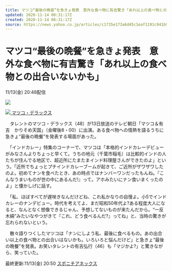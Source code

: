 ```yaml
---
title: マツコ“最後の晩餐”を急きょ発表　意外な食べ物に有吉驚き「あれ以上の食べ物との出合いないかも」（スポニチアネックス）
updated: 2020-11-14 08:31:17Z
created: 2020-11-14 08:31:17Z
source: https://news.yahoo.co.jp/articles/c1f35e173a6d45c1eaf1191c941b9bb033facd92
---
```


# マツコ“最後の晩餐”を急きょ発表　意外な食べ物に有吉驚き「あれ以上の食べ物との出合いないかも」

11/13(金) 20:48配信

[![](https://s.yimg.jp/images/news/cobranding/spnannex.gif)](http://www.sponichi.co.jp/)

[![](https://amd-pctr.c.yimg.jp/r/iwiz-amd/20201113-00000235-spnannex-000-3-view.jpg?w=480&h=640&q=90&exp=10800&pri=l) マツコ・デラックス](https://news.yahoo.co.jp/articles/c1f35e173a6d45c1eaf1191c941b9bb033facd92/images/000)

　タレントのマツコ・デラックス（48）が13日放送のテレビ朝日「マツコ＆有吉　かりそめ天国」（金曜後8・00）に出演。ある食べ物への情熱を語るうちに急きょ“最後の晩餐”を発表する場面があった。

　「インドカレー」特集のコーナーで、マツコは「本格的インドカレーデビューがみなさんよりちょっと早くて。うちの地元（千葉市稲毛）は比較的インドの人たちが住んでる地区で、超近所にたまたまインド料理屋さんができたのよ」という。「近所でちょっとプチインドカレーブームが起きて、ご近所がザワザワしたのよ。初めてナンを食べたとき、あの時点ではナンバーワンだったもんね。『こんなうまいものが世の中にあるんだ!』って。アホみたいにナン食いまくったのよ」と懐かしげに話す。

　「私、ほぼすべてが遅咲きなんだけどね、これ私かなりの自慢よ。小5でインドカレーのナンデビュー。時代を考えてよ、まだ昭和50年代よ?ある程度大人になると、なんとなく想像できるじゃん、予想してないものが来たんだから。“一反木綿”みたいなやつがきて『これ、どう食べるんだ?』ってね」と、当時の驚きが忘れられないという。

　散々語りつくしたマツコは「ナンにしよう私、最後に食べるもの。あの出合い以上の食べ物との出合いはないかも。いろいろと悩んだけど」と急きょ“最後の晩餐”を発表。お笑いタレントの有吉弘行（46）も「マジかよ?」と驚きながら、笑っていた。

最終更新:11/13(金) 20:50
[スポニチアネックス](https://news.yahoo.co.jp/media/spnannex)